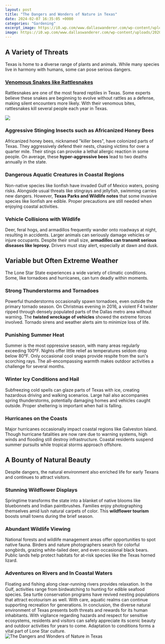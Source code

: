```yaml
---
layout: post
title: "The Dangers and Wonders of Nature in Texas"
date: 2024-02-07 16:35:05 +0000
categories: "Gardening"
excerpt_image: https://i0.wp.com/www.dallaswanderer.com/wp-content/uploads/2020/01/Lost-Maples-State-Natural-Area-Texas.jpg?fit=1100%2C733&amp;ssl=1
image: https://i0.wp.com/www.dallaswanderer.com/wp-content/uploads/2020/01/Lost-Maples-State-Natural-Area-Texas.jpg?fit=1100%2C733&amp;ssl=1
---
```


## A Variety of Threats
Texas is home to a diverse range of plants and animals. While many species live in harmony with humans, some can pose serious dangers.
### [Venomous Snakes like Rattlesnakes](https://yt.io.vn/collection/abalos)
Rattlesnakes are one of the most feared reptiles in Texas. Some experts believe these snakes are beginning to evolve without rattles as a defense, making silent encounters more likely. With their venomous bites, rattlesnakes kill several people each year in Texas. 

![](https://a.cdn-hotels.com/gdcs/production6/d247/ec70bb74-63f2-4d6d-a860-24326d61ffb1.jpg)
### **Aggressive Stinging Insects such as Africanized Honey Bees** 
Africanized honey bees, nicknamed "killer bees", have colonized parts of Texas. They aggressively defend their nests, chasing victims for over a quarter mile. Their stings can provoke a lethal allergic reaction in some people. On average, these **hyper-aggressive bees** lead to two deaths annually in the state.
### **Dangerous Aquatic Creatures in Coastal Regions**
Non-native species like lionfish have invaded Gulf of Mexico waters, posing risks. Alongside usual threats like stingrays and jellyfish, swimming carries new dangers. However, **Texas Parks and Wildlife notes** that some invasive species like lionfish are edible. Proper precautions are still needed when enjoying coastal activities.
### **Vehicle Collisions with Wildlife** 
Deer, feral hogs, and armadillos frequently wander onto roadways at night, resulting in accidents. Larger animals can seriously damage vehicles or injure occupants. Despite their small size, **armadillos can transmit serious diseases like leprosy.** Drivers must stay alert, especially at dawn and dusk.
## Variable but Often Extreme Weather
The Lone Star State experiences a wide variety of climatic conditions. Some, like tornadoes and hurricanes, can turn deadly within moments.
### **Strong Thunderstorms and Tornadoes**
Powerful thunderstorms occasionally spawn tornadoes, even outside the primary tornado season. On Christmas evening in 2016, a violent F4 twister ripped through densely populated parts of the Dallas metro area without warning. The **twisted wreckage of vehicles** showed the extreme forces involved. Tornado sirens and weather alerts aim to minimize loss of life.
### **Punishing Summer Heat** 
Summer is the most oppressive season, with many areas regularly exceeding 100°F. Nights offer little relief as temperatures seldom drop below 80°F. Only occasional cool snaps provide respite from the sun's scorching rays. The all-encompassing warmth makes outdoor activities a challenge for several months.
### **Winter Icy Conditions and Hail**
Subfreezing cold spells can glaze parts of Texas with ice, creating hazardous driving and walking scenarios. Large hail also accompanies spring thunderstorms, potentially damaging homes and vehicles caught outside. Proper sheltering is important when hail is falling. 
### **Hurricanes on the Coasts**
Major hurricanes occasionally impact coastal regions like Galveston Island. Though hurricane fatalities are now rare due to warning systems, high winds and flooding still destroy infrastructure. Coastal residents suspend summer pursuits while tropical storms approach offshore.
## A Bounty of Natural Beauty 
Despite dangers, the natural environment also enriched life for early Texans and continues to attract visitors.
### **Stunning Wildflower Displays**   
Springtime transforms the state into a blanket of native blooms like bluebonnets and Indian paintbrushes. Families enjoy photographing themselves amid lush natural carpets of color. This **wildflower tourism** boosts small towns during the brief season.
### **Abundant Wildlife Viewing**
National forests and wildlife management areas offer opportunities to spot native fauna. Birders and nature photographers search for colorful songbirds, grazing white-tailed deer, and even occasional black bears. Public lands help protect habitats for at-risk species like the Texas horned lizard. 
### **Adventures on Rivers and In Coastal Waters**
Floating and fishing along clear-running rivers provides relaxation. In the Gulf, activities range from birdwatching to hunting for edible seafood species. Sea turtle conservation programs have revived nesting populations that attract ecotourism as well. With care, aquatic realms can continue supporting recreation for generations.
In conclusion, the diverse natural environment of Texas presents both threats and rewards for its human inhabitants. With vigilance regarding hazards and respect for sensitive ecosystems, residents and visitors can safely appreciate its scenic beauty and outdoor activities for years to come. Adaptation to conditions forms a vital part of Lone Star culture.
![The Dangers and Wonders of Nature in Texas](https://i0.wp.com/www.dallaswanderer.com/wp-content/uploads/2020/01/Lost-Maples-State-Natural-Area-Texas.jpg?fit=1100%2C733&amp;ssl=1)